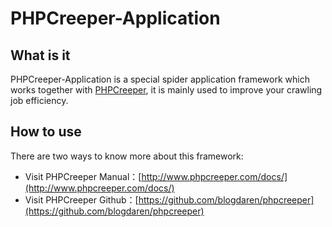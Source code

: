 # PHPCreeper-Application

## What is it

PHPCreeper-Application is a special spider application framework
which works together with [PHPCreeper](https://github.com/blogdaren/phpcreeper), it is mainly used to
improve your crawling job efficiency.

## How to use

There are two ways to know more about this framework:   

* Visit PHPCreeper Manual：[http://www.phpcreeper.com/docs/](http://www.phpcreeper.com/docs/)
* Visit PHPCreeper Github：[https://github.com/blogdaren/phpcreeper](https://github.com/blogdaren/phpcreeper)


